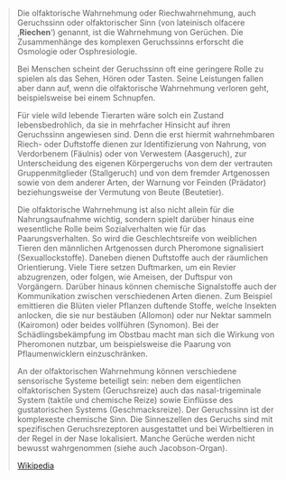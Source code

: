 > Die olfaktorische Wahrnehmung oder Riechwahrnehmung, auch Geruchssinn oder olfaktorischer Sinn (von lateinisch olfacere  ‚**Riechen**‘) genannt, ist die Wahrnehmung von Gerüchen. Die Zusammenhänge des komplexen Geruchssinns erforscht die Osmologie oder Osphresiologie.
>
> 
>
> Bei Menschen scheint der Geruchssinn oft eine geringere Rolle zu spielen als das Sehen, Hören oder Tasten. Seine Leistungen fallen aber dann auf, wenn die olfaktorische Wahrnehmung verloren geht, beispielsweise bei einem Schnupfen.
>
> Für viele wild lebende Tierarten wäre solch ein Zustand lebensbedrohlich, da sie in mehrfacher Hinsicht auf ihren Geruchssinn angewiesen sind. Denn die erst hiermit wahrnehmbaren Riech- oder Duftstoffe dienen zur Identifizierung von Nahrung, von Verdorbenem (Fäulnis) oder von Verwestem (Aasgeruch), zur Unterscheidung des eigenen Körpergeruchs von dem der vertrauten Gruppenmitglieder (Stallgeruch) und von dem fremder Artgenossen sowie von dem anderer Arten, der Warnung vor Feinden (Prädator) beziehungsweise der Vermutung von Beute (Beutetier).
>
> Die olfaktorische Wahrnehmung ist also nicht allein für die Nahrungsaufnahme wichtig, sondern spielt darüber hinaus eine wesentliche Rolle beim Sozialverhalten wie für das Paarungsverhalten. So wird die Geschlechtsreife von weiblichen Tieren den männlichen Artgenossen durch Pheromone signalisiert (Sexuallockstoffe). Daneben dienen Duftstoffe auch der räumlichen Orientierung. Viele Tiere setzen Duftmarken, um ein Revier abzugrenzen, oder folgen, wie Ameisen, der Duftspur von Vorgängern. Darüber hinaus können chemische Signalstoffe auch der Kommunikation zwischen verschiedenen Arten dienen. Zum Beispiel emittieren die Blüten vieler Pflanzen duftende Stoffe, welche Insekten anlocken, die sie nur bestäuben (Allomon) oder nur Nektar sammeln (Kairomon) oder beides vollführen (Synomon). Bei der Schädlingsbekämpfung im Obstbau macht man sich die Wirkung von Pheromonen nutzbar, um beispielsweise die Paarung von Pflaumenwicklern einzuschränken.
>
> An der olfaktorischen Wahrnehmung können verschiedene sensorische Systeme beteiligt sein: neben dem eigentlichen olfaktorischen System (Geruchsreize) auch das nasal-trigeminale System (taktile und chemische Reize) sowie Einflüsse des gustatorischen Systems (Geschmacksreize). Der Geruchssinn ist der komplexeste chemische Sinn. Die Sinneszellen des Geruchs sind mit spezifischen Geruchsrezeptoren ausgestattet und bei Wirbeltieren in der Regel in der Nase lokalisiert. Manche Gerüche werden nicht bewusst wahrgenommen (siehe auch Jacobson-Organ).
>
> [Wikipedia](https://de.wikipedia.org/wiki/Olfaktorische%20Wahrnehmung)
